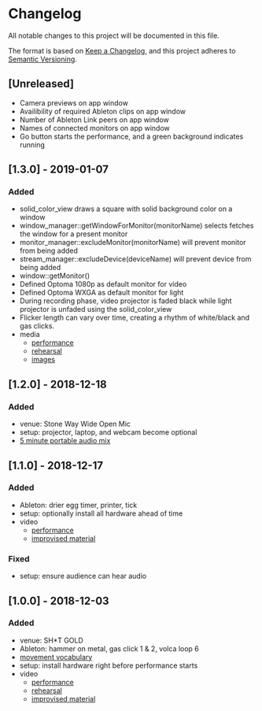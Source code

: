 # Changelog
All notable changes to this project will be documented in this file.

The format is based on [Keep a Changelog](https://keepachangelog.com/en/1.0.0/),
and this project adheres to [Semantic Versioning](https://semver.org/spec/v2.0.0.html).

## [Unreleased]
- Camera previews on app window
- Availibility of required Ableton clips  on app window
- Number of Ableton Link peers on app window
- Names of connected monitors on app window
- Go button starts the performance, and a green background indicates running

## [1.3.0] - 2019-01-07
### Added
- solid_color_view draws a square with solid background color on a window
- window_manager::getWindowForMonitor(monitorName) selects fetches the window for a present monitor
- monitor_manager::excludeMonitor(monitorName) will prevent monitor from being added
- stream_manager::excludeDevice(deviceName) will prevent device from being added
- window::getMonitor()
- Defined Optoma 1080p as default monitor for video
- Defined Optoma WXGA as default monitor for light
- During recording phase, video projector is faded black while light projector is unfaded using the solid_color_view
- Flicker length can vary over time, creating a rhythm of white/black and gas clicks.
- media
   - [performance](https://www.dropbox.com/sh/kavy5i113q0f0qa/AABDZlJ9aIg6h-DCGEtqdB5Ia?dl=0)
   - [rehearsal](https://www.dropbox.com/sh/ro03mfzacmmjoeu/AACyHA4E6OudOhF54bC11-Mha?dl=0)
   - [images](https://www.dropbox.com/sh/h96nfvk4u1yw9ih/AAAg8KZ4s6Piz8TEfTFe737Za?dl=0)

## [1.2.0] - 2018-12-18
### Added
- venue: Stone Way Wide Open Mic
- setup: projector, laptop, and webcam become optional
- [5 minute portable audio mix](https://www.dropbox.com/s/6963o05o7lv1tvq/Flicker.wav?dl=0)

## [1.1.0] - 2018-12-17
### Added
- Ableton: drier egg timer, printer, tick
- setup: optionally install all hardware ahead of time
- video
   - [performance](https://vimeo.com/307926111)
   - [improvised material](https://www.dropbox.com/sh/3ra3wx4kre13q9r/AAA2LOrc37Lagq3tcwH42_03a?dl=0)

### Fixed
- setup: ensure audience can hear audio 

## [1.0.0] - 2018-12-03
### Added
- venue: SH*T GOLD
- Ableton: hammer on metal, gas click 1 & 2, volca loop 6
- [movement vocabulary](https://www.dropbox.com/sh/tz0bht4j0wkbmnb/AADISMIJ_5A9b47Rmvd1KMtua?dl=0)
- setup: install hardware right before performance starts
- video
   - [performance](https://vimeo.com/307925301)
   - [rehearsal](https://www.dropbox.com/sh/qvt56qeqvs92wb1/AAAcmIStd5B1zFth13NdRLura?dl=0)
   - [improvised material](https://www.dropbox.com/sh/wamgz512igkkch6/AABcvAux8IHUHlR5lQB-Ld8fa?dl=0)
